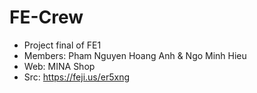 # FE-Crew
- Project final of FE1
- Members: Pham Nguyen Hoang Anh & Ngo Minh Hieu
- Web: MINA Shop
- Src: https://feji.us/er5xng


